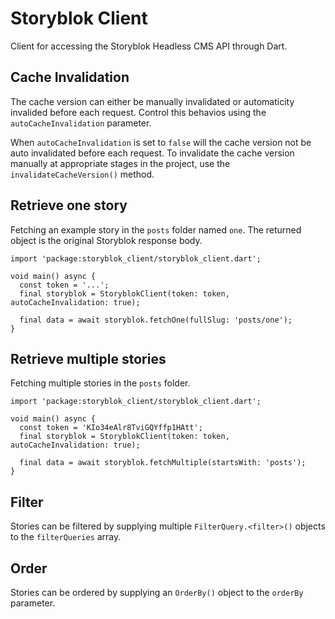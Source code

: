 # Storyblok Client

Client for accessing the Storyblok Headless CMS API through Dart.

## Cache Invalidation

The cache version can either be manually invalidated or automaticity invalided before each request. Control this behavios using the `autoCacheInvalidation` parameter.

When `autoCacheInvalidation` is set to `false` will the cache version not be auto invalidated before each request. To invalidate the cache version manually at appropriate stages in the project, use the `invalidateCacheVersion()` method.

## Retrieve one story

Fetching an example story in the `posts` folder named `one`.
The returned object is the original Storyblok response body.

```
import 'package:storyblok_client/storyblok_client.dart';

void main() async {
  const token = '...';
  final storyblok = StoryblokClient(token: token, autoCacheInvalidation: true);

  final data = await storyblok.fetchOne(fullSlug: 'posts/one');
}
```

## Retrieve multiple stories

Fetching multiple stories in the `posts` folder.

```
import 'package:storyblok_client/storyblok_client.dart';

void main() async {
  const token = 'KIo34eAlr8TviGQYffp1HAtt';
  final storyblok = StoryblokClient(token: token, autoCacheInvalidation: true);

  final data = await storyblok.fetchMultiple(startsWith: 'posts');
}
```

## Filter

Stories can be filtered by supplying multiple `FilterQuery.<filter>()` objects to the `filterQueries` array.

## Order

Stories can be ordered by supplying an `OrderBy()` object to the `orderBy` parameter.
